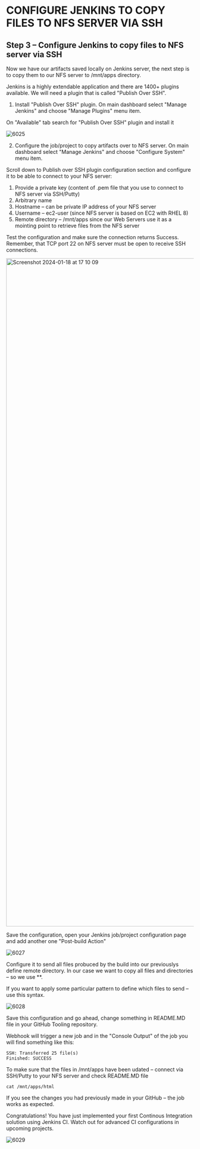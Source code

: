# CONFIGURE JENKINS TO COPY FILES TO NFS SERVER VIA SSH

##  Step 3 – Configure Jenkins to copy files to NFS server via SSH
Now we have our artifacts saved locally on Jenkins server, the next step is to copy them to our NFS server to /mnt/apps directory.

Jenkins is a highly extendable application and there are 1400+ plugins available. We will need a plugin that is called "Publish Over 
SSH".

1. Install "Publish Over SSH" plugin.
On main dashboard select "Manage Jenkins" and choose "Manage Plugins" menu item.

On "Available" tab search for "Publish Over SSH" plugin and install it


![6025](https://user-images.githubusercontent.com/85270361/210152439-c65af162-b6da-43a6-bc3b-a0b43ef30693.PNG)


2. Configure the job/project to copy artifacts over to NFS server.
On main dashboard select "Manage Jenkins" and choose "Configure System" menu item.

Scroll down to Publish over SSH plugin configuration section and configure it to be able to connect to your NFS server:

1. Provide a private key (content of .pem file that you use to connect to NFS server via SSH/Putty)
2. Arbitrary name
3. Hostname – can be private IP address of your NFS server
4. Username – ec2-user (since NFS server is based on EC2 with RHEL 8)
5. Remote directory – /mnt/apps since our Web Servers use it as a mointing point to retrieve files from the NFS server

Test the configuration and make sure the connection returns Success. Remember, that TCP port 22 on NFS server must be open to receive
SSH connections.


<img width="1792" alt="Screenshot 2024-01-18 at 17 10 09" src="https://github.com/emortoo-projects/crispy-kitchen/assets/63193071/6862eeb4-f90e-454d-bc0e-c23a65f159c4">

Save the configuration, open your Jenkins job/project configuration page and add another one "Post-build Action"


![6027](https://user-images.githubusercontent.com/85270361/210152559-83e84c9b-5740-4e40-91b3-9b75fb319ccd.PNG)


Configure it to send all files probuced by the build into our previouslys define remote directory. In our case we want to copy all
files and directories – so we use **.

If you want to apply some particular pattern to define which files to send – use this syntax.


![6028](https://user-images.githubusercontent.com/85270361/210152615-2334a0ce-e78a-413d-b2a9-b93dffed2c17.PNG)


Save this configuration and go ahead, change something in README.MD file in your GitHub Tooling repository.

Webhook will trigger a new job and in the "Console Output" of the job you will find something like this:

```
SSH: Transferred 25 file(s)
Finished: SUCCESS
```

To make sure that the files in /mnt/apps have been udated – connect via SSH/Putty to your NFS server and check README.MD file

```
cat /mnt/apps/html
```

If you see the changes you had previously made in your GitHub – the job works as expected.

Congratulations!
You have just implemented your first Continous Integration solution using Jenkins CI. Watch out for advanced CI configurations in 
upcoming projects.


![6029](https://user-images.githubusercontent.com/85270361/210152690-24e9c16c-704b-4589-a725-e8299e75d6a3.PNG)
